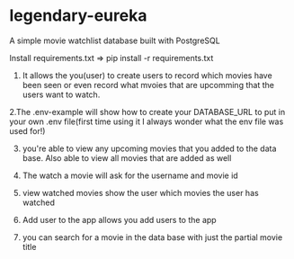 # legendary-eureka

A simple movie watchlist database built with PostgreSQL

Install requirements.txt => pip install -r requirements.txt

1. It allows the you(user) to create users to record which movies have been seen or even record what mvoies that are upcomming that the users want to watch.

2.The .env-example will show how to create your DATABASE_URL to put in your own .env file(first time using it I always wonder what the env file was used for!)

3. you're able to view any upcoming movies that you added to the data base. Also able to view all movies that are added as well

4. The watch a movie will ask for the username and movie id

5. view watched movies show the user which movies the user has watched

6. Add user to the app allows you add users to the app

7. you can search for a movie in the data base with just the partial movie title
